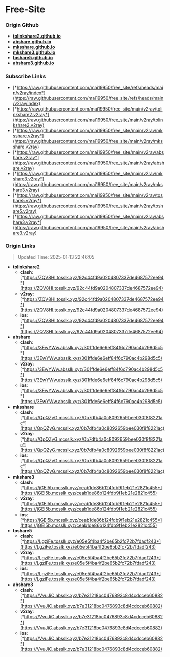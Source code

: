 # Free-Site

### Origin Github

- [**tolinkshare2.github.io**](https://github.com/tolinkshare2/tolinkshare2.github.io)
- [**abshare.github.io**](https://github.com/abshare/abshare.github.io)
- [**mksshare.github.io**](https://github.com/mksshare/mksshare.github.io)
- [**mkshare3.github.io**](https://github.com/mkshare3/mkshare3.github.io)
- [**toshare5.github.io**](https://github.com/toshare5/toshare5.github.io)
- [**abshare3.github.io**](https://github.com/abshare3/abshare3.github.io)

### Subscribe Links

- [*https://raw.githubusercontent.com/mai19950/free_site/refs/heads/main/v2ray/index*](https://raw.githubusercontent.com/mai19950/free_site/refs/heads/main/v2ray/index)
- [*https://raw.githubusercontent.com/mai19950/free_site/main/v2ray/tolinkshare2.v2ray*](https://raw.githubusercontent.com/mai19950/free_site/main/v2ray/tolinkshare2.v2ray)
- [*https://raw.githubusercontent.com/mai19950/free_site/main/v2ray/mksshare.v2ray*](https://raw.githubusercontent.com/mai19950/free_site/main/v2ray/mksshare.v2ray)
- [*https://raw.githubusercontent.com/mai19950/free_site/main/v2ray/abshare.v2ray*](https://raw.githubusercontent.com/mai19950/free_site/main/v2ray/abshare.v2ray)
- [*https://raw.githubusercontent.com/mai19950/free_site/main/v2ray/mkshare3.v2ray*](https://raw.githubusercontent.com/mai19950/free_site/main/v2ray/mkshare3.v2ray)
- [*https://raw.githubusercontent.com/mai19950/free_site/main/v2ray/toshare5.v2ray*](https://raw.githubusercontent.com/mai19950/free_site/main/v2ray/toshare5.v2ray)
- [*https://raw.githubusercontent.com/mai19950/free_site/main/v2ray/abshare3.v2ray*](https://raw.githubusercontent.com/mai19950/free_site/main/v2ray/abshare3.v2ray)

### Origin Links

> Updated Time: 2025-01-13 22:46:05

- **tolinkshare2**
  - **clash**: [*https://ZQV8HI.tosslk.xyz/92c44fd9a0204807337de4687572ee94*](https://ZQV8HI.tosslk.xyz/92c44fd9a0204807337de4687572ee94)
  - **v2ray**: [*https://ZQV8HI.tosslk.xyz/92c44fd9a0204807337de4687572ee94*](https://ZQV8HI.tosslk.xyz/92c44fd9a0204807337de4687572ee94)
  - **ios**: [*https://ZQV8HI.tosslk.xyz/92c44fd9a0204807337de4687572ee94*](https://ZQV8HI.tosslk.xyz/92c44fd9a0204807337de4687572ee94)
- **abshare**
  - **clash**: [*https://3EwYWw.absslk.xyz/301ffde6e6eff84f6c790ac4b298d5c5*](https://3EwYWw.absslk.xyz/301ffde6e6eff84f6c790ac4b298d5c5)
  - **v2ray**: [*https://3EwYWw.absslk.xyz/301ffde6e6eff84f6c790ac4b298d5c5*](https://3EwYWw.absslk.xyz/301ffde6e6eff84f6c790ac4b298d5c5)
  - **ios**: [*https://3EwYWw.absslk.xyz/301ffde6e6eff84f6c790ac4b298d5c5*](https://3EwYWw.absslk.xyz/301ffde6e6eff84f6c790ac4b298d5c5)
- **mksshare**
  - **clash**: [*https://QpQZyG.mcsslk.xyz/0b7dfb4a0c8092659bee030f8f8221ac*](https://QpQZyG.mcsslk.xyz/0b7dfb4a0c8092659bee030f8f8221ac)
  - **v2ray**: [*https://QpQZyG.mcsslk.xyz/0b7dfb4a0c8092659bee030f8f8221ac*](https://QpQZyG.mcsslk.xyz/0b7dfb4a0c8092659bee030f8f8221ac)
  - **ios**: [*https://QpQZyG.mcsslk.xyz/0b7dfb4a0c8092659bee030f8f8221ac*](https://QpQZyG.mcsslk.xyz/0b7dfb4a0c8092659bee030f8f8221ac)
- **mkshare3**
  - **clash**: [*https://jGEI5b.mcsslk.xyz/ceab1de86b124fdb9f1eb21e2821c455*](https://jGEI5b.mcsslk.xyz/ceab1de86b124fdb9f1eb21e2821c455)
  - **v2ray**: [*https://jGEI5b.mcsslk.xyz/ceab1de86b124fdb9f1eb21e2821c455*](https://jGEI5b.mcsslk.xyz/ceab1de86b124fdb9f1eb21e2821c455)
  - **ios**: [*https://jGEI5b.mcsslk.xyz/ceab1de86b124fdb9f1eb21e2821c455*](https://jGEI5b.mcsslk.xyz/ceab1de86b124fdb9f1eb21e2821c455)
- **toshare5**
  - **clash**: [*https://LgziFe.tosslk.xyz/e05e5f4ba4f2be65b2fc72b7fdadf243*](https://LgziFe.tosslk.xyz/e05e5f4ba4f2be65b2fc72b7fdadf243)
  - **v2ray**: [*https://LgziFe.tosslk.xyz/e05e5f4ba4f2be65b2fc72b7fdadf243*](https://LgziFe.tosslk.xyz/e05e5f4ba4f2be65b2fc72b7fdadf243)
  - **ios**: [*https://LgziFe.tosslk.xyz/e05e5f4ba4f2be65b2fc72b7fdadf243*](https://LgziFe.tosslk.xyz/e05e5f4ba4f2be65b2fc72b7fdadf243)
- **abshare3**
  - **clash**: [*https://VvuJiC.absslk.xyz/b7e31218bc0476893c8d4cdcceb60882*](https://VvuJiC.absslk.xyz/b7e31218bc0476893c8d4cdcceb60882)
  - **v2ray**: [*https://VvuJiC.absslk.xyz/b7e31218bc0476893c8d4cdcceb60882*](https://VvuJiC.absslk.xyz/b7e31218bc0476893c8d4cdcceb60882)
  - **ios**: [*https://VvuJiC.absslk.xyz/b7e31218bc0476893c8d4cdcceb60882*](https://VvuJiC.absslk.xyz/b7e31218bc0476893c8d4cdcceb60882)
